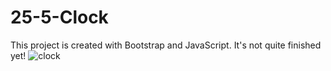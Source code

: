 # 25-5-Clock
This project is created with Bootstrap and JavaScript. It's not quite finished yet!
![clock](https://github.com/Sabina1205/25-5-Clock/assets/96692767/82f3d711-1c7a-411b-9f84-380b7c93e9fa)

